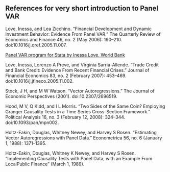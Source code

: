 ## References for very short introduction to Panel VAR

Love, Inessa, and Lea Zicchino. “Financial Development and Dynamic Investment Behavior: Evidence From Panel VAR.” The Quarterly Review of Economics and Finance 46, no. 2 (May 2006): 190–210. doi:10.1016/j.qref.2005.11.007.

[Panel VAR program for Stata by Inessa Love, World Bank](http://econ.worldbank.org/WBSITE/EXTERNAL/EXTDEC/EXTRESEARCH/0,,contentMDK:22677911~pagePK:64214825~piPK:64214943~theSitePK:469382,00.html)

Love, Inessa, Lorenzo A Preve, and Virginia Sarria-Allende. “Trade Credit and Bank Credit: Evidence From Recent Financial Crises.” Journal of Financial Economics 83, no. 2 (February 2007): 453–469. doi:10.1016/j.jfineco.2005.11.002.

Stock, J H, and M W Watson. “Vector Autoregressions.” The Journal of Economic Perspectives (2001). doi:10.2307/2696519.

Hood, M V, Q Kidd, and I L Morris. “Two Sides of the Same Coin? Employing Granger Causality Tests in a Time Series Cross-Section Framework.” Political Analysis 16, no. 3 (February 12, 2008): 324–344. doi:10.1093/pan/mpn002.

Holtz-Eakin, Douglas, Whitney Newey, and Harvey S Rosen. “Estimating Vector Autoregressions with Panel Data.” Econometrica 56, no. 6 (January 1, 1988): 1371–1395.

Holtz-Eakin, Douglas, Whitney K Newey, and Harvey S Rosen. “Implementing Causality Tests with Panel Data, with an Example From LocalPublic Finance” (March 1, 1989).

